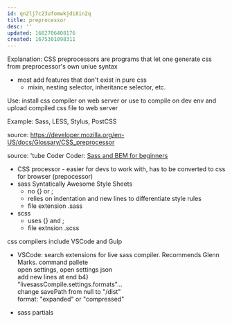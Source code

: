 ```yaml
---
id: qn2lj7c23ufomwkjdi8in2q
title: preprocessor
desc: ''
updated: 1682706408176
created: 1675301098311
---
```

Explanation:
CSS preprocessors are programs that let one generate css from preprocessor's own uniue syntax
- most add features that don't exist in pure css
    - mixin, nesting selector, inheritance selector, etc.
    
Use:
install css compiler on web server or use to compile on dev env and upload compiled css file to web server

Example:
Sass, LESS, Stylus, PostCSS

source: https://developer.mozilla.org/en-US/docs/Glossary/CSS_preprocessor

source: 'tube Coder Coder: [Sass and BEM for beginners](https://www.youtube.com/watch?v=jfMHA8SqUL4&t=1134s)
- CSS processor - easier for devs to work with, has to be converted to css for browser (prepocessor)
- sass  Syntatically Awesome Style Sheets
    - no {} or ;
    - relies on indentation and new lines to differentiate style rules
    - file extension .sass
- scss
    - uses {} and ; 
    - file extnsion .scss

css compilers include VSCode and Gulp
- VSCode: search extensions for live sass compiler. Recommends Glenn Marks.
    command pallete  
    open settings, open settings json  
    add new lines at end b4}  
    "livesassCompile.settings.formats"...  
    change savePath from null to "/dist"  
    format: "expanded" or "compressed"

- sass partials